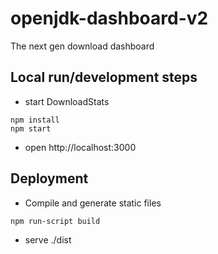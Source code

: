# openjdk-dashboard-v2
The next gen download dashboard

## Local run/development steps

- start DownloadStats
```
npm install
npm start
```

- open http://localhost:3000

## Deployment

- Compile and generate static files
```
npm run-script build
```

- serve ./dist

